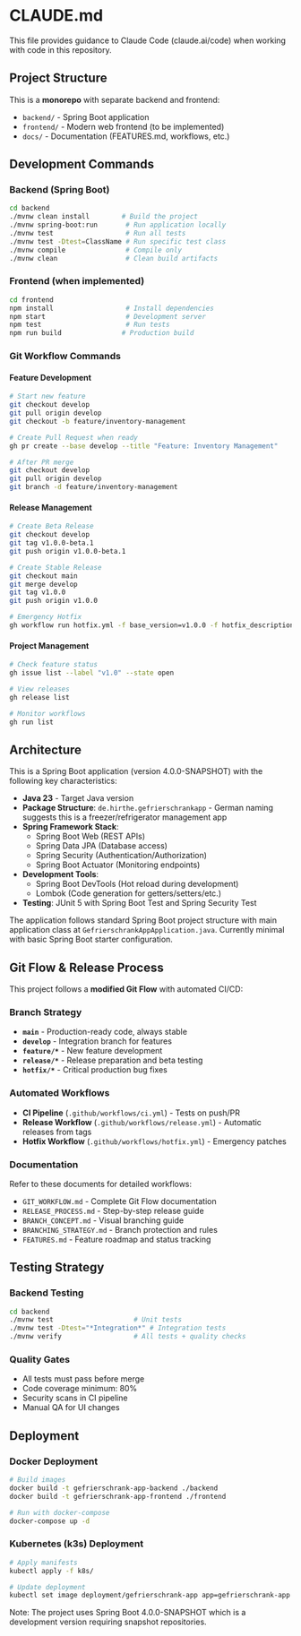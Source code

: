 # CLAUDE.md

This file provides guidance to Claude Code (claude.ai/code) when working with code in this repository.

## Project Structure

This is a **monorepo** with separate backend and frontend:
- `backend/` - Spring Boot application
- `frontend/` - Modern web frontend (to be implemented)
- `docs/` - Documentation (FEATURES.md, workflows, etc.)

## Development Commands

### Backend (Spring Boot)
```bash
cd backend
./mvnw clean install        # Build the project
./mvnw spring-boot:run       # Run application locally
./mvnw test                  # Run all tests
./mvnw test -Dtest=ClassName # Run specific test class
./mvnw compile               # Compile only
./mvnw clean                 # Clean build artifacts
```

### Frontend (when implemented)
```bash
cd frontend
npm install                  # Install dependencies
npm start                    # Development server
npm test                     # Run tests
npm run build               # Production build
```

### Git Workflow Commands

#### Feature Development
```bash
# Start new feature
git checkout develop
git pull origin develop
git checkout -b feature/inventory-management

# Create Pull Request when ready
gh pr create --base develop --title "Feature: Inventory Management"

# After PR merge
git checkout develop
git pull origin develop
git branch -d feature/inventory-management
```

#### Release Management
```bash
# Create Beta Release
git checkout develop
git tag v1.0.0-beta.1
git push origin v1.0.0-beta.1

# Create Stable Release
git checkout main
git merge develop
git tag v1.0.0
git push origin v1.0.0

# Emergency Hotfix
gh workflow run hotfix.yml -f base_version=v1.0.0 -f hotfix_description="Fix critical bug"
```

#### Project Management
```bash
# Check feature status
gh issue list --label "v1.0" --state open

# View releases
gh release list

# Monitor workflows
gh run list
```

## Architecture

This is a Spring Boot application (version 4.0.0-SNAPSHOT) with the following key characteristics:

- **Java 23** - Target Java version
- **Package Structure**: `de.hirthe.gefrierschrankapp` - German naming suggests this is a freezer/refrigerator management app
- **Spring Framework Stack**:
  - Spring Boot Web (REST APIs)
  - Spring Data JPA (Database access)
  - Spring Security (Authentication/Authorization)
  - Spring Boot Actuator (Monitoring endpoints)
- **Development Tools**:
  - Spring Boot DevTools (Hot reload during development)
  - Lombok (Code generation for getters/setters/etc.)
- **Testing**: JUnit 5 with Spring Boot Test and Spring Security Test

The application follows standard Spring Boot project structure with main application class at `GefrierschrankAppApplication.java`. Currently minimal with basic Spring Boot starter configuration.

## Git Flow & Release Process

This project follows a **modified Git Flow** with automated CI/CD:

### Branch Strategy
- **`main`** - Production-ready code, always stable
- **`develop`** - Integration branch for features
- **`feature/*`** - New feature development
- **`release/*`** - Release preparation and beta testing
- **`hotfix/*`** - Critical production bug fixes

### Automated Workflows
- **CI Pipeline** (`.github/workflows/ci.yml`) - Tests on push/PR
- **Release Workflow** (`.github/workflows/release.yml`) - Automatic releases from tags
- **Hotfix Workflow** (`.github/workflows/hotfix.yml`) - Emergency patches

### Documentation
Refer to these documents for detailed workflows:
- `GIT_WORKFLOW.md` - Complete Git Flow documentation
- `RELEASE_PROCESS.md` - Step-by-step release guide
- `BRANCH_CONCEPT.md` - Visual branching guide
- `BRANCHING_STRATEGY.md` - Branch protection and rules
- `FEATURES.md` - Feature roadmap and status tracking

## Testing Strategy

### Backend Testing
```bash
cd backend
./mvnw test                    # Unit tests
./mvnw test -Dtest="*Integration*" # Integration tests
./mvnw verify                  # All tests + quality checks
```

### Quality Gates
- All tests must pass before merge
- Code coverage minimum: 80%
- Security scans in CI pipeline
- Manual QA for UI changes

## Deployment

### Docker Deployment
```bash
# Build images
docker build -t gefrierschrank-app-backend ./backend
docker build -t gefrierschrank-app-frontend ./frontend

# Run with docker-compose
docker-compose up -d
```

### Kubernetes (k3s) Deployment
```bash
# Apply manifests
kubectl apply -f k8s/

# Update deployment
kubectl set image deployment/gefrierschrank-app app=gefrierschrank-app:v1.0.0
```

Note: The project uses Spring Boot 4.0.0-SNAPSHOT which is a development version requiring snapshot repositories.